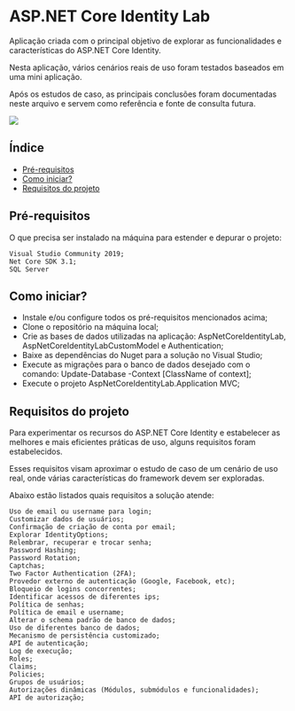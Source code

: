 # ASP.NET Core Identity Lab

Aplicação criada com o principal objetivo de explorar as funcionalidades e características do ASP.NET Core Identity.

Nesta aplicação, vários cenários reais de uso foram testados baseados em uma mini aplicação.

Após os estudos de caso, as principais conclusões foram documentadas neste arquivo e servem como referência e fonte de consulta futura.

![](./readme-pictures/aspnetcore-identitylab.gif)

## Índice

* [Pré-requisitos](#pre-requisitos)
* [Como iniciar?](#como-iniciar)
* [Requisitos do projeto](#requisitos-do-projeto)

## Pré-requisitos

O que precisa ser instalado na máquina para estender e depurar o projeto:

    Visual Studio Community 2019;
    Net Core SDK 3.1;
    SQL Server

## Como iniciar?

* Instale e/ou configure todos os pré-requisitos mencionados acima;
* Clone o repositório na máquina local;
* Crie as bases de dados utilizadas na aplicação: AspNetCoreIdentityLab, AspNetCoreIdentityLabCustomModel e Authentication;
* Baixe as dependências do Nuget para a solução no Visual Studio;
* Execute as migrações para o banco de dados desejado com o comando: Update-Database -Context [ClassName of context];
* Execute o projeto AspNetCoreIdentityLab.Application MVC;

## Requisitos do projeto

Para experimentar os recursos do ASP.NET Core Identity e estabelecer as melhores e mais eficientes práticas de uso, alguns requisitos foram estabelecidos.

Esses requisitos visam aproximar o estudo de caso de um cenário de uso real, onde várias características do framework devem ser exploradas.

Abaixo estão listados quais requisitos a solução atende:

    Uso de email ou username para login;
	Customizar dados de usuários;
    Confirmação de criação de conta por email;
    Explorar IdentityOptions;
    Relembrar, recuperar e trocar senha;
    Password Hashing;
    Password Rotation;
    Captchas;
    Two Factor Authentication (2FA);
    Provedor externo de autenticação (Google, Facebook, etc);
    Bloqueio de logins concorrentes;
    Identificar acessos de diferentes ips;
    Política de senhas;
    Política de email e username;
    Alterar o schema padrão de banco de dados;
    Uso de diferentes banco de dados;
    Mecanismo de persistência customizado;
    API de autenticação;
    Log de execução;
    Roles;
    Claims;
    Policies;
    Grupos de usuários;
    Autorizações dinâmicas (Módulos, submódulos e funcionalidades);
    API de autorização;